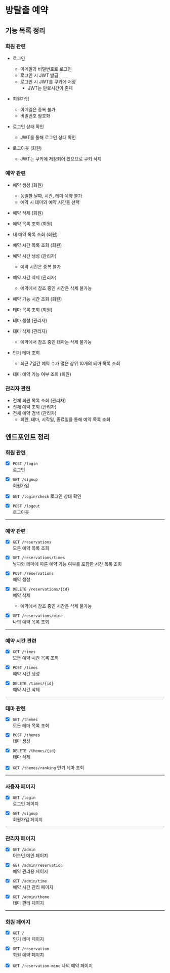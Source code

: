 # 방탈출 예약

## 기능 목록 정리

### 회원 관련

- 로그인
    - 이메일과 비밀번호로 로그인
    - 로그인 시 JWT 발급
    - 로그인 시 JWT를 쿠키에 저장
        - JWT는 만료시간이 존재

- 회원가입
    - 이메일은 중복 불가
    - 비밀번호 암호화

- 로그인 상태 확인
    - JWT를 통해 로그인 상태 확인

- 로그아웃 (회원)
    - JWT는 쿠키에 저장되어 있으므로 쿠키 삭제

### 예약 관련

- 예약 생성 (회원)
    - 동일한 날짜, 시간, 테마 예약 불가
    - 예약 시 테마와 예약 시간을 선택

- 예약 삭제 (회원)
- 예약 목록 조회 (회원)
- 내 예약 목록 조회 (회원)
- 예약 시간 목록 조회 (회원)
- 예약 시간 생성 (관리자)
    - 예약 시간은 중복 불가

- 예약 시간 삭제 (관리자)
    - 예약에서 참조 중인 시간은 삭제 불가능
- 예약 가능 시간 조회 (회원)

- 테마 목록 조회 (회원)
- 테마 생성 (관리자)
- 테마 삭제 (관리자)
    - 예약에서 참조 중인 테마는 삭제 불가능

- 인기 테마 조회
    - 최근 7일간 예약 수가 많은 상위 10개의 테마 목록 조회
- 테마 예약 가능 여부 조회 (회원)

### 관리자 관련

- 전체 회원 목록 조회 (관리자)
- 전체 예약 조회 (관리자)
- 전체 예약 검색 (관리자)
    - 회원, 테마, 시작일, 종료일을 통해 예약 목록 조회

## 엔드포인트 정리

### 회원 관련

- [x] `POST /login`  
  로그인


- [x] `GET /signup`  
  회원가입


- [x] `GET /login/check`
  로그인 상태 확인


- [x] `POST /logout`  
  로그아웃

---

### 예약 관련

- [x] `GET /reservations`  
  모든 예약 목록 조회


- [x] `GET /reservations/times`  
  날짜와 테마에 따른 예약 가능 여부를 포함한 시간 목록 조회


- [x] `POST /reservations`  
  예약 생성


- [x] `DELETE /reservations/{id}`  
  예약 삭제
    - 예약에서 참조 중인 시간은 삭제 불가능


- [x] `GET /reservations/mine`  
  나의 예약 목록 조회

---

### 예약 시간 관련

- [x] `GET /times`  
  모든 예약 시간 목록 조회


- [x] `POST /times`  
  예약 시간 생성


- [x] `DELETE /times/{id}`  
  예약 시간 삭제

---

### 테마 관련

- [x] `GET /themes`  
  모든 테마 목록 조회


- [x] `POST /themes`  
  테마 생성


- [x] `DELETE /themes/{id}`  
  테마 삭제


- [x] `GET /themes/ranking`
  인기 테마 조회

  
---

### 사용자 페이지

- [x] `GET /login`  
  로그인 페이지


- [x] `GET /signup`  
  회원가입 페이지

---

### 관리자 페이지

- [x] `GET /admin`  
  어드민 메인 페이지


- [x] `GET /admin/reservation`  
  예약 관리용 페이지


- [x] `GET /admin/time`  
  예약 시간 관리 페이지


- [x] `GET /admin/theme`  
  테마 관리 페이지

---

### 회원 페이지

- [x] `GET /`  
  인기 테마 페이지


- [x] `GET /reservation`  
  회원 예약 페이지


- [x] `GET /reservation-mine`
  나의 예약 페이지
